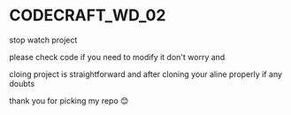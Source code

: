 # CODECRAFT_WD_02
stop watch project


please check code if you need to modify it don't worry and 

cloing project is straightforward and after cloning your aline properly if any doubts 

thank you for picking my repo 😊
